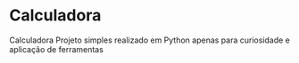 # Calculadora
 Calculadora
Projeto simples realizado em Python apenas para curiosidade e aplicação de ferramentas

